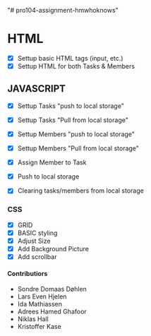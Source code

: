 "# pro104-assignment-hmwhoknows" 

# HTML
- [x] Settup basic HTML tags (input, etc.)
- [x] Settup HTML for both Tasks & Members

## JAVASCRIPT
- [x] Settup Tasks "push to local storage"
- [x] Settup Tasks "Pull from local storage"

- [x] Settup Members "push to local storage"
- [x] Settup Members "Pull from local storage"

- [x] Assign Member to Task
- [x] Push to local storage

- [x] Clearing tasks/members from local storage

### CSS
- [x] GRID
- [x] BASIC styling
- [x] Adjust Size
- [x] Add Background Picture
- [x] Add scrollbar

#### Contributiors
- Sondre Domaas Døhlen
- Lars Even Hjelen
- Ida Mathiassen
- Adrees Hamed Ghafoor
- Niklas Hall
- Kristoffer Kase
